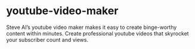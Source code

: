 # youtube-video-maker
Steve AI’s youtube video maker makes it easy to create binge-worthy content within minutes. Create professional youtube videos that skyrocket your subscriber count and views.
